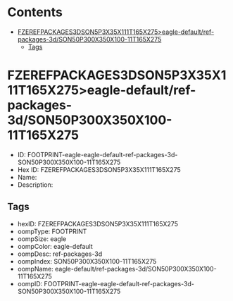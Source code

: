 



Contents
========

* [FZEREFPACKAGES3DSON5P3X35X111T165X275>eagle-default/ref-packages-3d/SON50P300X350X100-11T165X275](#fzerefpackages3dson5p3x35x111t165x275eagle-defaultref-packages-3dson50p300x350x100-11t165x275)
	* [Tags](#tags)

# FZEREFPACKAGES3DSON5P3X35X111T165X275>eagle-default/ref-packages-3d/SON50P300X350X100-11T165X275

- ID: FOOTPRINT-eagle-eagle-default-ref-packages-3d-SON50P300X350X100-11T165X275
- Hex ID: FZEREFPACKAGES3DSON5P3X35X111T165X275
- Name: 
- Description: 

## Tags

- hexID: FZEREFPACKAGES3DSON5P3X35X111T165X275
- oompType: FOOTPRINT
- oompSize: eagle
- oompColor: eagle-default
- oompDesc: ref-packages-3d
- oompIndex: SON50P300X350X100-11T165X275
- oompName: eagle-default/ref-packages-3d/SON50P300X350X100-11T165X275
- oompID: FOOTPRINT-eagle-eagle-default-ref-packages-3d-SON50P300X350X100-11T165X275
